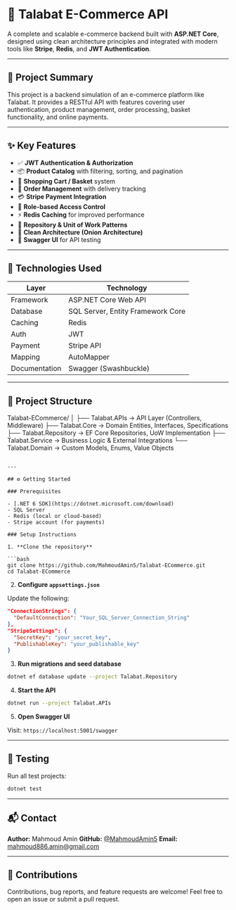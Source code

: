 
# 🛒 Talabat E-Commerce API

A complete and scalable e-commerce backend built with **ASP.NET Core**, designed using clean architecture principles and integrated with modern tools like **Stripe**, **Redis**, and **JWT Authentication**.

---

## 📖 Project Summary

This project is a backend simulation of an e-commerce platform like Talabat. It provides a RESTful API with features covering user authentication, product management, order processing, basket functionality, and online payments.

---

## ✨ Key Features

- ✅ **JWT Authentication & Authorization**
- 📦 **Product Catalog** with filtering, sorting, and pagination
- 🛒 **Shopping Cart / Basket** system
- 📃 **Order Management** with delivery tracking
- 💳 **Stripe Payment Integration**
- 🔐 **Role-based Access Control**
- ⚡ **Redis Caching** for improved performance
- 🧩 **Repository & Unit of Work Patterns**
- 📂 **Clean Architecture (Onion Architecture)**
- 📘 **Swagger UI** for API testing

---

## 🧰 Technologies Used

| Layer        | Technology                          |
|--------------|-------------------------------------|
| Framework    | ASP.NET Core Web API                |
| Database     | SQL Server, Entity Framework Core   |
| Caching      | Redis                               |
| Auth         | JWT                                 |
| Payment      | Stripe API                          |
| Mapping      | AutoMapper                          |
| Documentation| Swagger (Swashbuckle)               |

---

## 📁 Project Structure



Talabat-ECommerce/
│
├── Talabat.APIs        → API Layer (Controllers, Middleware)
├── Talabat.Core        → Domain Entities, Interfaces, Specifications
├── Talabat.Repository  → EF Core Repositories, UoW Implementation
├── Talabat.Service     → Business Logic & External Integrations
└── Talabat.Domain      → Custom Models, Enums, Value Objects

````

---

## ⚙️ Getting Started

### Prerequisites

- [.NET 6 SDK](https://dotnet.microsoft.com/download)
- SQL Server
- Redis (local or cloud-based)
- Stripe account (for payments)

### Setup Instructions

1. **Clone the repository**

```bash
git clone https://github.com/MahmoudAmin5/Talabat-ECommerce.git
cd Talabat-ECommerce
````

2. **Configure `appsettings.json`**

Update the following:

```json
"ConnectionStrings": {
  "DefaultConnection": "Your_SQL_Server_Connection_String"
},
"StripeSettings": {
  "SecretKey": "your_secret_key",
  "PublishableKey": "your_publishable_key"
}
```

3. **Run migrations and seed database**

```bash
dotnet ef database update --project Talabat.Repository
```

4. **Start the API**

```bash
dotnet run --project Talabat.APIs
```

5. **Open Swagger UI**

Visit: `https://localhost:5001/swagger`

---

## 🧪 Testing

Run all test projects:

```bash
dotnet test
```

---

## 📬 Contact

**Author:** Mahmoud Amin
**GitHub:** [@MahmoudAmin5](https://github.com/MahmoudAmin5)
**Email:** [mahmoud886.amin@gmail.com](mahmoud886.amin@gmail.com)

---

## 🙌 Contributions

Contributions, bug reports, and feature requests are welcome!
Feel free to open an issue or submit a pull request.

